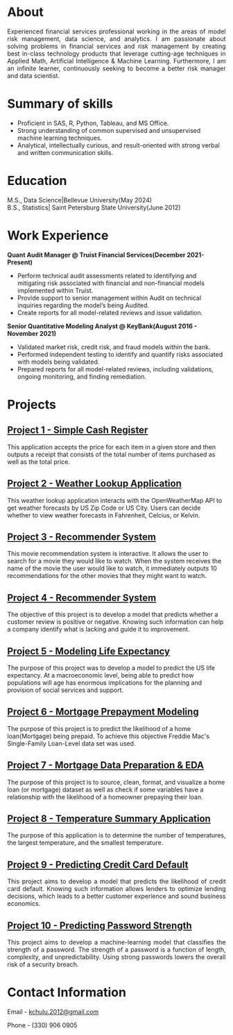 # About
<p align="justify"> Experienced financial services professional working in the areas of model risk management, data science, and analytics.
I am passionate about solving problems in financial services and risk management by creating best in-class technology products that leverage cutting-age techniques in Applied Math, Artificial Intelligence & Machine Learning. Furthermore, I am an infinite learner, continuously seeking to become a better risk manager and data scientist.</p>

# Summary of skills

  - Proficient in SAS, R, Python, Tableau, and MS Office.  
  - Strong understanding of common supervised and unsupervised machine learning techniques.  
  - Analytical, intellectually curious, and result-oriented with strong verbal and written communication skills.

# Education 
M.S., Data Science|Bellevue University(May 2024)  
B.S., Statistics| Saint Petersburg State University(June 2012)

# Work Experience
**Quant Audit Manager @ Truist Financial Services(December 2021-Present)**

- Perform technical audit assessments related to identifying and mitigating risk associated with financial and non-financial models implemented within Truist.
- Provide support to senior management within Audit on technical inquiries regarding the model’s being Audited.
- Create reports for all model-related reviews and issue validation.

**Senior Quantitative Modeling Analyst @ KeyBank(August 2016 - November 2021)**

- Validated market risk, credit risk, and fraud models within the bank.
- Performed independent testing to identify and quantify risks associated with models being validated.
- Prepared reports for all model-related reviews, including validations, ongoing monitoring, and finding remediation.

# Projects

## [Project 1 - Simple Cash Register](https://github.com/Masange/projects/tree/master/Project%201%20-%20Simple%20Cash%20Register)
This application accepts the price for each item in a given store and then outputs a receipt that consists of the total number of items purchased as well as the total price.

## [Project 2 - Weather Lookup Application](https://github.com/Masange/projects/tree/master/Project%202%20-%20Weather%20Lookup%20Application)
This weather lookup application interacts with the OpenWeatherMap API to get weather forecasts by US Zip Code or US City. Users can decide whether to view weather forecasts in Fahrenheit, Celcius, or Kelvin.

## [Project 3 - Recommender System](https://github.com/Masange/projects/tree/master/Project%203%20-%20Recommender%20System)
This movie recommendation system is interactive. It allows the user to search for a movie they would like to watch. When the system receives the name of the movie the user would like to watch, it immediately outputs 10 recommendations for the other movies that they might want to watch.

## [Project 4 - Recommender System](https://github.com/Masange/projects/tree/master/Project%204%20-%20Customer%20Satisfaction%20Detector)
The objective of this project is to develop a model that predicts whether a customer review is positive or negative. Knowing such information can help a company identify what is lacking and guide it to improvement. 

## [Project 5 - Modeling Life Expectancy](https://github.com/Masange/projects/tree/master/Project%205%20-%20Modeling%20Life%20Expectancy)
The purpose of this project was to develop a model to predict the US life expectancy. At a macroeconomic level, being able to predict how populations will age has enormous implications for the planning and provision of social services and support. 

## [Project 6 - Mortgage Prepayment Modeling](https://github.com/Masange/projects/tree/master/Project%206%20-%20Mortgage%20Prepayment%20Modeling)
The purpose of this project is to predict the likelihood of a home loan(Mortgage) being prepaid. To achieve this objective Freddie Mac's Single-Family Loan-Level data set was used. 

## [Project 7 - Mortgage Data Preparation & EDA](https://github.com/Masange/projects/tree/master/Project%207%20-%20Mortgage%20Data%20Preparation%20%26%20EDA)
The purpose of this project is to source, clean, format, and visualize a home loan (or mortgage) dataset as well as check if some variables have a relationship with the likelihood of a homeowner prepaying their loan.

## [Project 8 - Temperature Summary Application](https://github.com/Masange/projects/tree/master/Project%208%20-%20Temperature%20Summary%20Application)
<p align="justify">The purpose of this application is to determine the number of temperatures, the largest temperature, and the smallest temperature.</p>

## [Project 9 - Predicting Credit Card Default](https://github.com/Masange/projects/tree/master/Project%209%20-%20Predicting%20Credit%20Card%20Default)
<p align="justify">This project aims to develop a model that predicts the likelihood of credit card default. Knowing such information allows lenders to optimize lending decisions, which leads to a better customer experience and sound business economics.</p>

## [Project 10 - Predicting Password Strength](https://github.com/Masange/projects/tree/master/Project%2010%20-%20Predicting%20Password%20Strength)
<p align="justify">This project aims to develop a machine-learning model that classifies the strength of a password. The strength of a password is a function of length, complexity, and unpredictability. Using strong passwords lowers the overall risk of a security breach.</p>

# Contact Information
Email - kchulu.2012@gmail.com

Phone - (330) 906 0905







